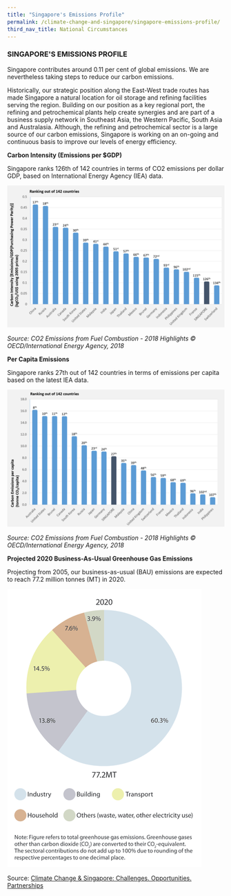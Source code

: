 ```yaml
---
title: "Singapore's Emissions Profile"
permalink: /climate-change-and-singapore/singapore-emissions-profile/
third_nav_title: National Circumstances
---
```


### SINGAPORE'S EMISSIONS PROFILE

Singapore contributes around 0.11 per cent of global emissions. We are nevertheless taking steps to reduce our carbon emissions.

Historically, our strategic position along the East-West trade routes has made Singapore a natural location for oil storage and refining facilities serving the region. Building on our position as a key regional port, the refining and petrochemical plants help create synergies and are part of a business supply network in Southeast Asia, the Western Pacific, South Asia and Australasia. Although, the refining and petrochemical sector is a large source of our carbon emissions, Singapore is working on an on-going and continuous basis to improve our levels of energy efficiency.

**Carbon Intensity (Emissions per $GDP)**

Singapore ranks 126th of 142 countries in terms of CO2 emissions per dollar GDP, based on International Energy Agency (IEA) data.

![carbon-intensity](/images/carbon-intensity.png "carbon-intensity")

*Source: CO2 Emissions from Fuel Combustion - 2018 Highlights © OECD/International Energy Agency, 2018*

**Per Capita Emissions**

Singapore ranks 27th out of 142 countries in terms of emissions per capita based on the latest IEA data.

![per-capita](/images/per-capita.png "per-capita")

*Source: CO2 Emissions from Fuel Combustion - 2018 Highlights © OECD/International Energy Agency, 2018*

**Projected 2020 Business-As-Usual Greenhouse Gas Emissions**

Projecting from 2005, our business-as-usual (BAU) emissions are expected to reach 77.2 million tonnes (MT) in 2020.

![Projected 2020 Business-As-Usual Greenhouse Gas Emissions](/images/projected-2020-business-as-usual-greenhouse-gas-emissions.gif "Projected 2020 Business-As-Usual Greenhouse Gas Emissions")

Source: [<a href="/pdf/national-climate-change-strategy.pdf" target="_blank">Climate Change & Singapore: Challenges. Opportunities. Partnerships</a>](/pdf/national-climate-change-strategy.pdf)
